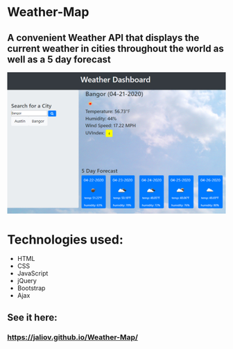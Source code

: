 # Weather-Map

## A convenient Weather API that displays the current weather in cities throughout the world as well as a 5 day forecast

![](Weather-MapScreenshot.jpg)

# Technologies used:
- HTML
- CSS 
- JavaScript
- jQuery
- Bootstrap
- Ajax

## See it here: 
### https://jaliov.github.io/Weather-Map/


